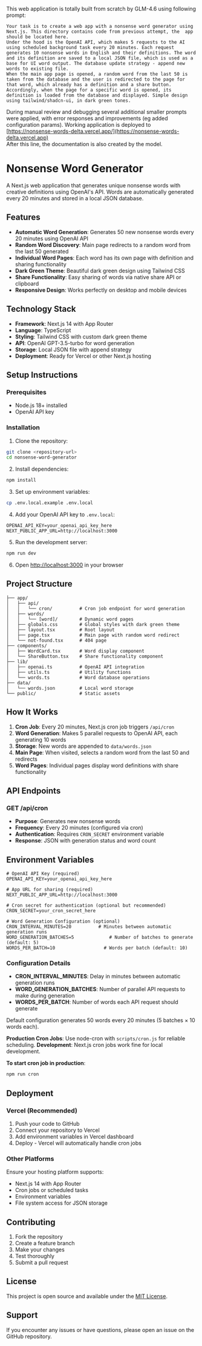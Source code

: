 This web application is totally built from scratch by GLM-4.6 using following prompt:
```
Your task is to create a web app with a nonsense word generator using Next.js. This directory contains code from previous attempt, the  app should be located here.
Under the hood is the OpenAI API, which makes 5 requests to the AI using​​ scheduled background task every 20 minutes. Each request generates 10 nonsense words in English and their definitions. The word and its definition are saved to a local JSON file, which is used as a base for UI word output. The database update strategy - append new words to existing file.
When the main app page is opened, a random word from the last 50 is taken from the database and the user is redirected to the page for that word, which already has a definition and a share button. Accordingly, when the page for a specific word is opened, its definition is loaded from the database and displayed. Simple design using tailwind/shadcn-ui, in dark green tones.
```

During manual review and debugging several additional smaller prompts were applied, with error responses and improvements (eg added configuration params). Working application is deployed to [https://nonsense-words-delta.vercel.app/](https://nonsense-words-delta.vercel.app)  
After this line, the documentation is also created by the model. 

# Nonsense Word Generator

A Next.js web application that generates unique nonsense words with creative definitions using OpenAI's API. Words are automatically generated every 20 minutes and stored in a local JSON database.

## Features

- **Automatic Word Generation**: Generates 50 new nonsense words every 20 minutes using OpenAI API
- **Random Word Discovery**: Main page redirects to a random word from the last 50 generated
- **Individual Word Pages**: Each word has its own page with definition and sharing functionality
- **Dark Green Theme**: Beautiful dark green design using Tailwind CSS
- **Share Functionality**: Easy sharing of words via native share API or clipboard
- **Responsive Design**: Works perfectly on desktop and mobile devices

## Technology Stack

- **Framework**: Next.js 14 with App Router
- **Language**: TypeScript
- **Styling**: Tailwind CSS with custom dark green theme
- **API**: OpenAI GPT-3.5-turbo for word generation
- **Storage**: Local JSON file with append strategy
- **Deployment**: Ready for Vercel or other Next.js hosting

## Setup Instructions

### Prerequisites

- Node.js 18+ installed
- OpenAI API key

### Installation

1. Clone the repository:
```bash
git clone <repository-url>
cd nonsense-word-generator
```

2. Install dependencies:
```bash
npm install
```

3. Set up environment variables:
```bash
cp .env.local.example .env.local
```

4. Add your OpenAI API key to `.env.local`:
```
OPENAI_API_KEY=your_openai_api_key_here
NEXT_PUBLIC_APP_URL=http://localhost:3000
```

5. Run the development server:
```bash
npm run dev
```

6. Open [http://localhost:3000](http://localhost:3000) in your browser

## Project Structure

```
├── app/
│   ├── api/
│   │   └── cron/          # Cron job endpoint for word generation
│   ├── words/
│   │   └── [word]/        # Dynamic word pages
│   ├── globals.css        # Global styles with dark green theme
│   ├── layout.tsx         # Root layout
│   ├── page.tsx           # Main page with random word redirect
│   └── not-found.tsx      # 404 page
├── components/
│   ├── WordCard.tsx       # Word display component
│   └── ShareButton.tsx    # Share functionality component
├── lib/
│   ├── openai.ts          # OpenAI API integration
│   ├── utils.ts           # Utility functions
│   └── words.ts           # Word database operations
├── data/
│   └── words.json         # Local word storage
└── public/                # Static assets
```

## How It Works

1. **Cron Job**: Every 20 minutes, Next.js cron job triggers `/api/cron`
2. **Word Generation**: Makes 5 parallel requests to OpenAI API, each generating 10 words
3. **Storage**: New words are appended to `data/words.json`
4. **Main Page**: When visited, selects a random word from the last 50 and redirects
5. **Word Pages**: Individual pages display word definitions with share functionality

## API Endpoints

### GET /api/cron
- **Purpose**: Generates new nonsense words
- **Frequency**: Every 20 minutes (configured via cron)
- **Authentication**: Requires `CRON_SECRET` environment variable
- **Response**: JSON with generation status and word count

## Environment Variables

```env
# OpenAI API Key (required)
OPENAI_API_KEY=your_openai_api_key_here

# App URL for sharing (required)
NEXT_PUBLIC_APP_URL=http://localhost:3000

# Cron secret for authentication (optional but recommended)
CRON_SECRET=your_cron_secret_here

# Word Generation Configuration (optional)
CRON_INTERVAL_MINUTES=20          # Minutes between automatic generation runs
WORD_GENERATION_BATCHES=5             # Number of batches to generate (default: 5)
WORDS_PER_BATCH=10                  # Words per batch (default: 10)
```

### Configuration Details

- **CRON_INTERVAL_MINUTES**: Delay in minutes between automatic generation runs
- **WORD_GENERATION_BATCHES**: Number of parallel API requests to make during generation
- **WORDS_PER_BATCH**: Number of words each API request should generate

Default configuration generates 50 words every 20 minutes (5 batches × 10 words each).

**Production Cron Jobs**: Use node-cron with `scripts/cron.js` for reliable scheduling.
**Development**: Next.js cron jobs work fine for local development.

**To start cron job in production**:
```bash
npm run cron
```

## Deployment

### Vercel (Recommended)

1. Push your code to GitHub
2. Connect your repository to Vercel
3. Add environment variables in Vercel dashboard
4. Deploy - Vercel will automatically handle cron jobs

### Other Platforms

Ensure your hosting platform supports:
- Next.js 14 with App Router
- Cron jobs or scheduled tasks
- Environment variables
- File system access for JSON storage

## Contributing

1. Fork the repository
2. Create a feature branch
3. Make your changes
4. Test thoroughly
5. Submit a pull request

## License

This project is open source and available under the [MIT License](LICENSE).

## Support

If you encounter any issues or have questions, please open an issue on the GitHub repository.
